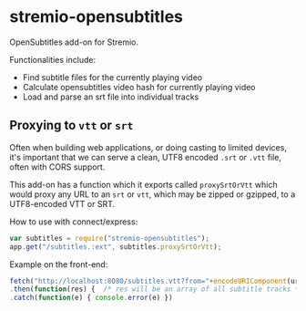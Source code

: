 # stremio-opensubtitles

OpenSubtitles add-on for Stremio.

Functionalities include:

* Find subtitle files for the currently playing video
* Calculate opensubtitles video hash for currently playing video
* Load and parse an srt file into individual tracks

## Proxying to `vtt` or `srt`

Often when building web applications, or doing casting to limited devices, it's important that we can serve a clean, UTF8 encoded `.srt` or `.vtt` file, often with CORS support.

This add-on has a function which it exports called `proxySrtOrVtt` which would proxy any URL to an `srt` or `vtt`, which may be zipped or gzipped, to a UTF8-encoded VTT or SRT.

How to use with connect/express:

```javascript
var subtitles = require("stremio-opensubtitles");
app.get("/subtitles.:ext", subtitles.proxySrtOrVtt);
```

Example on the front-end:

```javascript
fetch("http://localhost:8080/subtitles.vtt?from="+encodeURIComponent(urlToOpenSubtitlesGz))
.then(function(res) {  /* res will be an array of all subtitle tracks */})
.catch(function(e) { console.error(e) })
```

